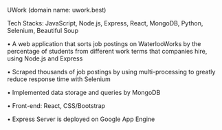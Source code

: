 UWork (domain name: uwork.best)

Tech Stacks: JavaScript, Node.js, Express, React, MongoDB, Python, Selenium, Beautiful Soup

• A web application that sorts job postings on WaterlooWorks by the percentage of students from different work terms that 
  companies hire, using Node.js and Express
  
• Scraped thousands of job postings by using multi-processing to greatly reduce response time with Selenium

• Implemented data storage and queries by MongoDB 

• Front-end: React, CSS/Bootstrap

• Express Server is deployed on Google App Engine

